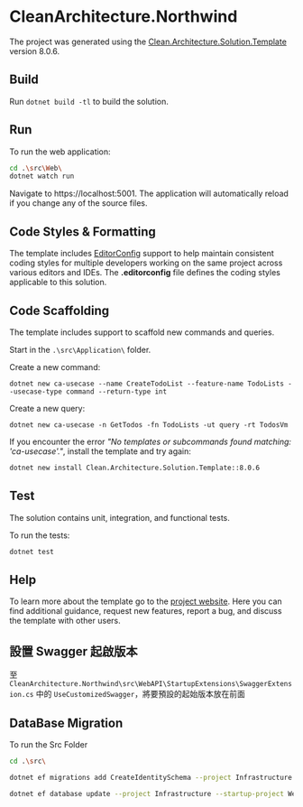 ﻿# CleanArchitecture.Northwind

The project was generated using the [Clean.Architecture.Solution.Template](https://github.com/jasontaylordev/CleanArchitecture.Northwind) version 8.0.6.

## Build

Run `dotnet build -tl` to build the solution.

## Run

To run the web application:

```bash
cd .\src\Web\
dotnet watch run
```

Navigate to https://localhost:5001. The application will automatically reload if you change any of the source files.

## Code Styles & Formatting

The template includes [EditorConfig](https://editorconfig.org/) support to help maintain consistent coding styles for multiple developers working on the same project across various editors and IDEs. The **.editorconfig** file defines the coding styles applicable to this solution.

## Code Scaffolding

The template includes support to scaffold new commands and queries.

Start in the `.\src\Application\` folder.

Create a new command:

```
dotnet new ca-usecase --name CreateTodoList --feature-name TodoLists --usecase-type command --return-type int
```

Create a new query:

```
dotnet new ca-usecase -n GetTodos -fn TodoLists -ut query -rt TodosVm
```

If you encounter the error *"No templates or subcommands found matching: 'ca-usecase'."*, install the template and try again:

```bash
dotnet new install Clean.Architecture.Solution.Template::8.0.6
```

## Test

The solution contains unit, integration, and functional tests.

To run the tests:
```bash
dotnet test
```

## Help
To learn more about the template go to the [project website](https://github.com/jasontaylordev/CleanArchitecture). Here you can find additional guidance, request new features, report a bug, and discuss the template with other users.

## 設置 Swagger 起啟版本

至 `CleanArchitecture.Northwind\src\WebAPI\StartupExtensions\SwaggerExtension.cs` 中的 `UseCustomizedSwagger`，將要預設的起始版本放在前面

## DataBase Migration

To run the Src Folder

```bash
cd .\src\

dotnet ef migrations add CreateIdentitySchema --project Infrastructure --startup-project WebAPI --context ApplicationDbContext --output-dir Data\Migrations

dotnet ef database update --project Infrastructure --startup-project WebAPI --context ApplicationDbContext
```